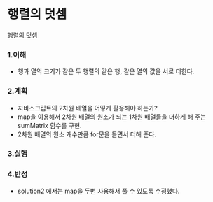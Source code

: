 # 행렬의 덧셈

[행렬의 덧셈](https://programmers.co.kr/learn/courses/30/lessons/12950)

### 1.이해

- 행과 열의 크기가 같은 두 행렬의 같은 행, 같은 열의 값을 서로 더한다.

### 2.계획

- 자바스크립트의 2차원 배열을 어떻게 활용해야 하는가?
- map을 이용해서 2차원 배열의 원소가 되는 1차원 배열들을 더하게 해 주는 sumMatrix 함수를 구현.
- 2차원 배열의 원소 개수만큼 for문을 돌면서 더해 준다.

### 3.실행

### 4.반성

- solution2 에서는 map을 두번 사용해서 풀 수 있도록 수정했다.
